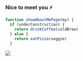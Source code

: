 ### Nice to meet you ⚡

```javascript
function showAboutMePage(my) {
  if (underConstruction) {
    return drinkCoffee(coldBrew)
  } else {
    return eatPizza(veggie)
  }
```

<!--
**fernandacaramico/fernandacaramico** is a ✨ _special_ ✨ repository because its `README.md` (this file) appears on your GitHub profile.

Here are some ideas to get you started:

- 🔭 I’m currently working on ...
- 🌱 I’m currently learning ...
- 👯 I’m looking to collaborate on ...
- 🤔 I’m looking for help with ...
- 💬 Ask me about ...
- 📫 How to reach me: ...
- 😄 Pronouns: ...
- ⚡ Fun fact: ...
-->


<!--<a href="https://github.com/fernandacaramico">
<img align="center" alt="fernandacaramico's Github Stats" src="https://github-readme-stats.codestackr.vercel.app/api?username=fernandacaramico&show_icons=true&hide_border=true&count_private=true&include_all_commits=true&theme=radical" />
</a>-->

<a href="https://github.com/fernandacaramico">
  <img align="center" src="https://github-readme-stats.anuraghazra1.vercel.app/api/top-langs/?username=fernandacaramico&layout=compact&theme=radical" />
</a>
